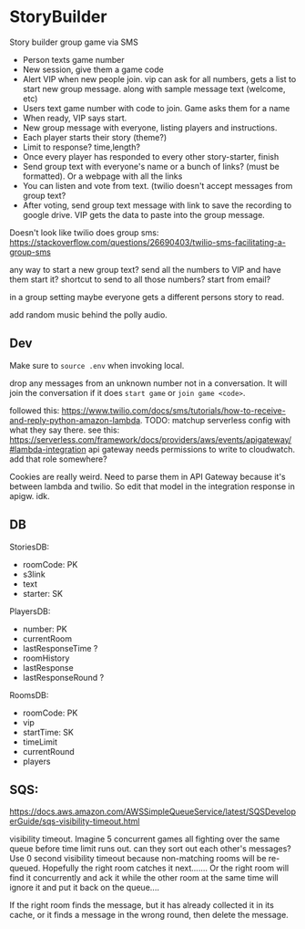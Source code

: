 # StoryBuilder
Story builder group game via SMS

* Person texts game number
* New session, give them a game code
* Alert VIP when new people join. vip can ask for all numbers, gets a list to start new group message. along with sample message text (welcome, etc)
* Users text game number with code to join. Game asks them for a name
* When ready, VIP says start.
* New group message with everyone, listing players and instructions.
* Each player starts their story (theme?)
* Limit to response? time,length?
* Once every player has responded to every other story-starter, finish
* Send group text with everyone's name or a bunch of links? (must be formatted). Or a webpage with all the links
* You can listen and vote from text. (twilio doesn't accept messages from group text?
* After voting, send group text message with link to save the recording to google drive. VIP gets the data to paste into the group message.

Doesn't look like twilio does group sms: https://stackoverflow.com/questions/26690403/twilio-sms-facilitating-a-group-sms

any way to start a new group text? send all the numbers to VIP and have them start it? shortcut to send to all those numbers? start from email? 

in a group setting maybe everyone gets a different persons story to read.

add random music behind the polly audio.

## Dev
Make sure to `source .env` when invoking local.

drop any messages from an unknown number not in a conversation. It will join the conversation if it does `start game` or `join game <code>`.

followed this: https://www.twilio.com/docs/sms/tutorials/how-to-receive-and-reply-python-amazon-lambda. TODO: matchup serverless config with what they say there. see this: https://serverless.com/framework/docs/providers/aws/events/apigateway/#lambda-integration
api gateway needs permissions to write to cloudwatch. add that role somewhere?

Cookies are really weird. Need to parse them in API Gateway because it's between lambda and twilio. So edit that model in the integration response in apigw. idk.

## DB
StoriesDB:
* roomCode: PK
* s3link
* text
* starter: SK

PlayersDB:
* number: PK
* currentRoom
* lastResponseTime ?
* roomHistory
* lastResponse
* lastResponseRound ?

RoomsDB:
* roomCode: PK
* vip
* startTime: SK
* timeLimit
* currentRound
* players

## SQS:
https://docs.aws.amazon.com/AWSSimpleQueueService/latest/SQSDeveloperGuide/sqs-visibility-timeout.html

visibility timeout.
Imagine 5 concurrent games all fighting over the same queue before time limit runs out. can they sort out each other's messages? Use 0 second visibility timeout because non-matching rooms will be re-queued. Hopefully the right room catches it next....... Or the right room will find it concurrently and ack it while the other room at the same time will ignore it and put it back on the queue....

If the right room finds the message, but it has already collected it in its cache, or it finds a message in the wrong round, then delete the message.